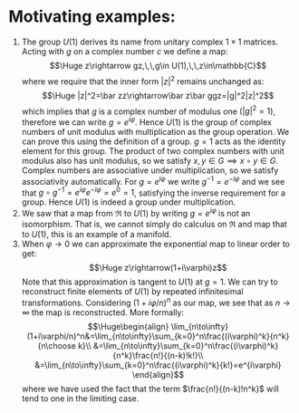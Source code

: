 
# Motivating examples:

1. The group $U(1)$ derives its name from unitary complex $1\times1$ matrices. Acting with $g$ on a complex number $c$ we define a map:$$\Huge z\rightarrow gz,\,\,g\in U(1),\,\,z\in\mathbb{C}$$where we require that the inner form $|z|^2$ remains unchanged as:$$\Huge |z|^2=\bar zz\rightarrow\bar z\bar ggz=|g|^2|z|^2$$which implies that $g$ is a complex number of modulus one ($|g|^2=1$), therefore we can write $g=e^{i\varphi}$. Hence $U(1)$ is the group of complex numbers of unit modulus with multiplication as the group operation. We can prove this using the definition of a group. $g=1$ acts as the identity element for this group. The product of two complex numbers with unit modulus also has unit modulus, so we satisfy $x,y\in G\implies x\circ y\in G$. Complex numbers are associative under multiplication, so we satisfy associativity automatically. For $g=e^{i\varphi}$ we write $g^{-1}=e^{-i\varphi}$ and we see that $g\circ g^{-1}=e^{i\varphi}e^{-i\varphi}=e^0=1$, satisfying the inverse requirement for a group. Hence $U(1)$ is indeed a group under multiplication.
2. We saw that a map from $\Re$ to $U(1)$ by writing $g=e^{i\varphi}$ is not an isomorphism. That is, we cannot simply do calculus on $\Re$ and map that to $U(1)$, this is an example of a manifold.
3. When $\varphi\to0$ we can approximate the exponential map to linear order to get:$$\Huge z\rightarrow(1+i\varphi)z$$Note that this approximation is tangent to $U(1)$ at $g=1$. We can try to reconstruct finite elements of $U(1)$ by repeated infinitesimal transformations. Considering $(1+i\varphi/n)^n$ as our map, we see that as $n\to\infty$ the map is reconstructed. More formally:$$\Huge\begin{align}
\lim_{n\to\infty}(1+i\varphi/n)^n&=\lim_{n\to\infty}\sum_{k=0}^n\frac{(i\varphi)^k}{n^k}{n\choose k}\\
&=\lim_{n\to\infty}\sum_{k=0}^n\frac{(i\varphi)^k}{n^k}\frac{n!}{(n-k)!k!}\\
&=\lim_{n\to\infty}\sum_{k=0}^n\frac{(i\varphi)^k}{k!}=e^{i\varphi}
\end{align}$$where we have used the fact that the term $\frac{n!}{(n-k)!n^k}$ will tend to one in the limiting case.

